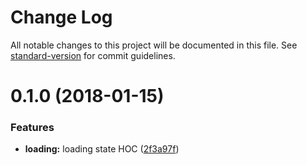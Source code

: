 # Change Log

All notable changes to this project will be documented in this file. See [standard-version](https://github.com/conventional-changelog/standard-version) for commit guidelines.

<a name="0.1.0"></a>
# 0.1.0 (2018-01-15)


### Features

* **loading:** loading state HOC ([2f3a97f](https://github.com/abhiaiyer91/recompose-apollo/commit/2f3a97f))
